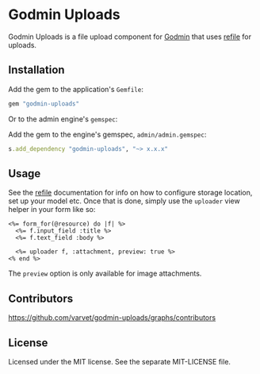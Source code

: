 # Godmin Uploads

Godmin Uploads is a file upload component for [Godmin](https://github.com/varvet/godmin) that uses [refile](https://github.com/elabs/refile) for uploads.

## Installation

Add the gem to the application's `Gemfile`:

```ruby
gem "godmin-uploads"
```

Or to the admin engine's `gemspec`:

Add the gem to the engine's gemspec, `admin/admin.gemspec`:
```ruby
s.add_dependency "godmin-uploads", "~> x.x.x"
```

## Usage

See the [refile](https://github.com/elabs/refile) documentation for info on how to configure storage location, set up your model etc. Once that is done, simply use the `uploader` view helper in your form like so:

```erb
<%= form_for(@resource) do |f| %>
  <%= f.input_field :title %>
  <%= f.text_field :body %>

  <%= uploader f, :attachment, preview: true %>
<% end %>
```

The `preview` option is only available for image attachments.

## Contributors

https://github.com/varvet/godmin-uploads/graphs/contributors

## License

Licensed under the MIT license. See the separate MIT-LICENSE file.

